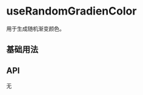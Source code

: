 # useRandomGradienColor

用于生成随机渐变颜色。

## 基础用法

<preview path="../../components/sunRandomGradienColor/index.vue" title="基本使用" description="生成随机渐变颜色"></preview>

## API

无
